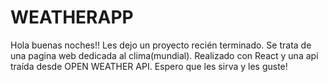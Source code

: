 # WEATHERAPP
Hola buenas noches!! Les dejo un proyecto recién terminado. Se trata de una pagina web dedicada al clima(mundial). Realizado con React y una api traída desde OPEN WEATHER API. Espero que les sirva y les guste!

